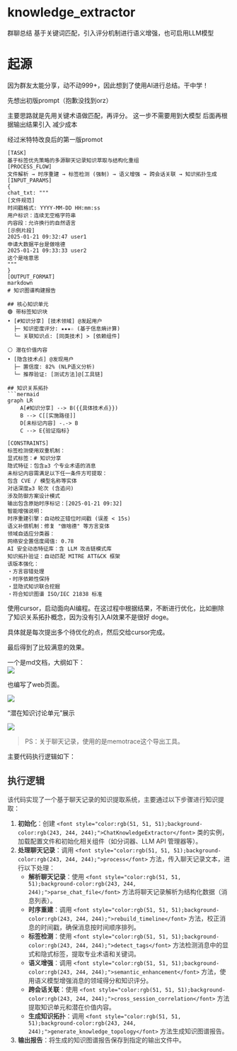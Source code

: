 # knowledge_extractor
群聊总结  基于关键词匹配，引入评分机制进行语义增强，也可启用LLM模型

# 起源

因为群友太能分享，动不动999+，因此想到了使用AI进行总结。干中学！

先想出初版prompt（抱歉没找到orz）

主要思路就是先用关键术语做匹配，再评分。  这一步不需要用到大模型    后面再根据输出结果引入 减少成本

经过米特特改良后的第一版promot

```plain
[TASK]
基于标签优先策略的多源聊天记录知识萃取与结构化重组
[PROCESS_FLOW]
文件解析 → 时序重建 → 标签检测 (强制) → 语义增强 → 跨会话关联 → 知识拓扑生成
[INPUT_PARAMS]
{
chat_txt: """
[文件规范]
时间戳格式: YYYY-MM-DD HH:mm:ss
用户标识：连续无空格字符串
内容段：允许换行的自然语言
[示例片段]
2025-01-21 09:32:47 user1
申请大数据平台是做啥德
2025-01-21 09:33:33 user2
这个是啥意思
"""
}
[OUTPUT_FORMAT]
markdown
# 知识图谱构建报告

## 核心知识单元
🟢 带标签知识块
• [#知识分享] [技术领域] @发起用户
  ├─ 知识密度评分: ★★★☆ (基于信息熵计算)
  └─ 关联知识点: [同类技术] > [依赖组件]

⚪ 潜在价值内容
• [隐含技术点] @发现用户
  ├─ 置信度: 82% (NLP语义分析)
  └─ 推荐验证: [测试方法]@[工具链]

## 知识关系拓扑
```mermaid
graph LR
    A[#知识分享] --> B({{具体技术点}})
    B --> C[[实施路径]]
    D[未标记内容] -.-> B
    C --> E{验证指标}

[CONSTRAINTS]
标签检测使用双重机制：
显式标签：# 知识分享
隐式特征：包含≥3 个专业术语的消息
未标记内容需满足以下任一条件方可提取：
包含 CVE / 模型名称等实体
对话深度≥3 轮次 (含追问)
涉及防御方案设计模式
输出包含原始时序标记：[2025-01-21 09:32]
智能增强说明：
时序重建引擎：自动校正错位时间戳 (误差 < 15s)
语义补偿机制：修复 "做啥德" 等方言变体
领域自适应分类器：
网络安全置信度阈值: 0.78
AI 安全动态特征库：含 LLM 攻击链模式库
知识拓扑验证：自动匹配 MITRE ATT&CK 框架
该版本强化：
・方言容错处理
・时序依赖性保持
・显隐式知识联合挖掘
・符合知识图谱 ISO/IEC 21838 标准
```



使用cursor，启动面向AI编程。在这过程中根据结果，不断进行优化，比如删除了知识关系拓扑概念，因为没有引入AI效果不是很好 doge。

具体就是每次提出多个待优化的点，然后交给cursor完成。

最后得到了比较满意的效果。

一个是md文档，大纲如下：  
![](https://cdn.nlark.com/yuque/0/2025/png/42869913/1742443776120-eecf10b7-3693-4834-94a4-175212309310.png)



也编写了web页面。

![](https://cdn.nlark.com/yuque/0/2025/png/42869913/1742443844050-65063a16-424d-4387-91b5-fe213a0c6d0b.png)



“潜在知识讨论单元”展示

![](https://cdn.nlark.com/yuque/0/2025/png/42869913/1742444305567-b3f85929-7ee0-4d8f-b81c-ddca80d84b50.png)



> PS：关于聊天记录，使用的是memotrace这个导出工具。



主要代码执行逻辑如下：

## <font style="color:rgb(51, 51, 51);">执行逻辑</font>

<font style="color:rgb(51, 51, 51);">该代码实现了一个基于聊天记录的知识提取系统，主要通过以下步骤进行知识提取：</font>

1. **<font style="color:rgb(51, 51, 51);">初始化</font>**<font style="color:rgb(51, 51, 51);">：创建 </font>`<font style="color:rgb(51, 51, 51);background-color:rgb(243, 244, 244);">ChatKnowledgeExtractor</font>`<font style="color:rgb(51, 51, 51);"> 类的实例，加载配置文件和初始化相关组件（如分词器、LLM API 管理器等）。</font>
2. **<font style="color:rgb(51, 51, 51);">处理聊天记录</font>**<font style="color:rgb(51, 51, 51);">：调用 </font>`<font style="color:rgb(51, 51, 51);background-color:rgb(243, 244, 244);">process</font>`<font style="color:rgb(51, 51, 51);"> 方法，传入聊天记录文本，进行以下处理：</font>
   - **<font style="color:rgb(51, 51, 51);">解析聊天记录</font>**<font style="color:rgb(51, 51, 51);">：使用 </font>`<font style="color:rgb(51, 51, 51);background-color:rgb(243, 244, 244);">parse_chat_file</font>`<font style="color:rgb(51, 51, 51);"> 方法将聊天记录解析为结构化数据（消息列表）。</font>
   - **<font style="color:rgb(51, 51, 51);">时序重建</font>**<font style="color:rgb(51, 51, 51);">：调用 </font>`<font style="color:rgb(51, 51, 51);background-color:rgb(243, 244, 244);">rebuild_timeline</font>`<font style="color:rgb(51, 51, 51);"> 方法，校正消息的时间戳，确保消息按时间顺序排列。</font>
   - **<font style="color:rgb(51, 51, 51);">标签检测</font>**<font style="color:rgb(51, 51, 51);">：使用 </font>`<font style="color:rgb(51, 51, 51);background-color:rgb(243, 244, 244);">detect_tags</font>`<font style="color:rgb(51, 51, 51);"> 方法检测消息中的显式和隐式标签，提取专业术语和关键词。</font>
   - **<font style="color:rgb(51, 51, 51);">语义增强</font>**<font style="color:rgb(51, 51, 51);">：调用 </font>`<font style="color:rgb(51, 51, 51);background-color:rgb(243, 244, 244);">semantic_enhancement</font>`<font style="color:rgb(51, 51, 51);"> 方法，使用语义模型增强消息的领域得分和知识评分。</font>
   - **<font style="color:rgb(51, 51, 51);">跨会话关联</font>**<font style="color:rgb(51, 51, 51);">：使用 </font>`<font style="color:rgb(51, 51, 51);background-color:rgb(243, 244, 244);">cross_session_correlation</font>`<font style="color:rgb(51, 51, 51);"> 方法提取知识单元和潜在价值内容。</font>
   - **<font style="color:rgb(51, 51, 51);">生成知识拓扑</font>**<font style="color:rgb(51, 51, 51);">：调用 </font>`<font style="color:rgb(51, 51, 51);background-color:rgb(243, 244, 244);">generate_knowledge_topology</font>`<font style="color:rgb(51, 51, 51);"> 方法生成知识图谱报告。</font>
3. **<font style="color:rgb(51, 51, 51);">输出报告</font>**<font style="color:rgb(51, 51, 51);">：将生成的知识图谱报告保存到指定的输出文件中。</font>

